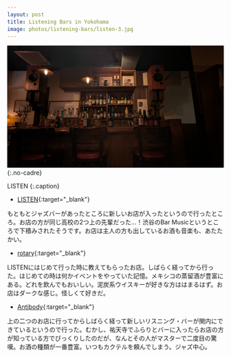 ```yaml
---
layout: post
title: Listening Bars in Yokohama
image: photos/listening-bars/listen-3.jpg
---
```


![LISTEN](/assets/images/photos/listening-bars/listen-3.jpg){:.no-cadre}

LISTEN
{:.caption}

- [LISTEN](https://www.instagram.com/listen_yokohama/){:target="_blank"}

もともとジャズバーがあったところに新しいお店が入ったというので行ったところ。お店の方が同じ高校の2つ上の先輩だった...！渋谷のBar Musicというところで下積みされたそうです。お店は主人の方も出しているお酒も音楽も、あたたかい。

- [rotary](https://www.instagram.com/rotary_bar/){:target="_blank"}

LISTENにはじめて行った時に教えてもらったお店。しばらく経ってから行った。はじめての時は何かイベントをやっていた記憶。メキシコの蒸留酒が豊富にある。どれを飲んでもおいしい。泥炭系ウイスキーが好きな方ははまるはず。お店はダークな感じ。怪しくて好きだ。

- [Antibody](https://bar-antibody.com/){:target="_blank"}

上の二つのお店に行ってからしばらく経って新しいリスニング・バーが関内にできているというので行った。むかし、祐天寺でふらりとバーに入ったらお店の方が知っている方でびっくりしたのだが、なんとその人がマスターで二度目の驚嘆。お酒の種類が一番豊富。いつもカクテルを頼んでしまう。ジャズ中心。